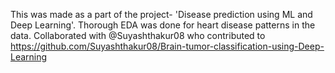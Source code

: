 This was made as a part of the project- 'Disease prediction using ML and Deep Learning'.
Thorough EDA was done for heart disease patterns in the data.
Collaborated with @Suyashthakur08 who contributed to 
https://github.com/Suyashthakur08/Brain-tumor-classification-using-Deep-Learning
